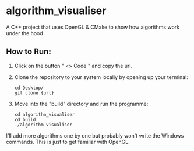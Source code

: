 # algorithm_visualiser
A C++ project that uses OpenGL & CMake to show how algorithms work under the hood 

## How to Run:
1. Click on the button " <> Code " and copy the url.


2. Clone the repository to your system locally by opening up your terminal:

    ```
    cd Desktop/
    git clone {url} 
    ```
3. Move into the "build" directory and run the programme:

    ```
    cd algorithm_visualiser
    cd build
    ./algorithm visualiser
    ```

I'll add more algorithms one by one but probably won't write the Windows commands. This is just to get familiar with OpenGL.



